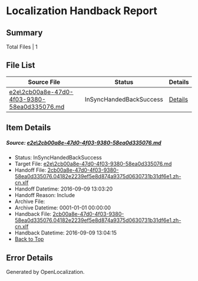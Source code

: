 # <a name='report-top'></a> Localization Handback Report

## Summary
 Total Files | 1

## File List
 Source File | Status | Details 
 ----------- | ------ | ------- 
 [e2e\2cb00a8e-47d0-4f03-9380-58ea0d335076.md](https://github.com/OpenLocalizationTestOrg/ol-test0/blob/1582352ed706b9c68b78a32364222b694b12733e/e2e/2cb00a8e-47d0-4f03-9380-58ea0d335076.md) | InSyncHandedBackSuccess | [Details](#206891a6aa513bd51b14663a797c939ec6104f311)

## Item Details
##### <a name='206891a6aa513bd51b14663a797c939ec6104f311'></a> Source: [e2e\2cb00a8e-47d0-4f03-9380-58ea0d335076.md](https://github.com/OpenLocalizationTestOrg/ol-test0/blob/1582352ed706b9c68b78a32364222b694b12733e/e2e/2cb00a8e-47d0-4f03-9380-58ea0d335076.md)
* Status: InSyncHandedBackSuccess
* Target File: [e2e\2cb00a8e-47d0-4f03-9380-58ea0d335076.md](https://github.com/OpenLocalizationTestOrg/ol-test0-zhcn/blob/f5c59d8b93c7ac0456a0b9ace990379a8e72d3bb/e2e/2cb00a8e-47d0-4f03-9380-58ea0d335076.md)
* Handoff File: [2cb00a8e-47d0-4f03-9380-58ea0d335076.04182e2239ef5e8d874a9375d0630731b31df6e1.zh-cn.xlf](https://github.com/OpenLocalizationTestOrg/ol-test0-handoff/blob/9723e16e69a39c4572e7d0c2215a1015750a361f/ol-handoff/OpenLocalizationTestOrg/ol-test0-zhcn/yuwzho/ht/2cb00a8e-47d0-4f03-9380-58ea0d335076.04182e2239ef5e8d874a9375d0630731b31df6e1.zh-cn.xlf)
* Handoff Datetime: 2016-09-09 13:03:20
* Handoff Reason: Include
* Archive File: 
* Archive Datetime: 0001-01-01 00:00:00
* Handback File: [2cb00a8e-47d0-4f03-9380-58ea0d335076.04182e2239ef5e8d874a9375d0630731b31df6e1.zh-cn.xlf](https://github.com/OpenLocalizationTestOrg/ol-test0-handback/blob/3673b6d7efb98fff527a09c61188c65f00ccce80/ol-handback/OpenLocalizationTestOrg/ol-test0-zhcn/yuwzho/ht/2cb00a8e-47d0-4f03-9380-58ea0d335076.04182e2239ef5e8d874a9375d0630731b31df6e1.zh-cn.xlf)
* Handback Datetime: 2016-09-09 13:04:15
* [Back to Top](#report-top)


## Error Details

Generated by OpenLocalization.
